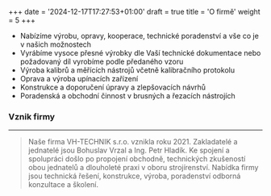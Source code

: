 +++
date = '2024-12-17T17:27:53+01:00'
draft = true
title = 'O firmě'
weight =  5
+++

- Nabízíme výrobu, opravy, kooperace, technické poradenství a vše co je v našich možnostech
- Vyrábíme vysoce přesné výrobky dle Vaší technické dokumentace nebo požadovaný díl vyrobíme podle předaného vzoru
- Výroba kalibrů a měřících nástrojů včetně kalibračního protokolu
- Oprava a výroba upínacích zařízení
- Konstrukce a doporučení úpravy a zlepšovacích návrhů
- Poradenská a obchodní činnost v brusných a řezacích nástrojích

### Vznik firmy

---

> Naše firma VH-TECHNIK s.r.o. vznikla roku 2021. Zakladatelé a jednatelé jsou Bohuslav Vrzal a Ing. Petr Hladík.
> Ke spojení a spolupráci došlo po propojení obchodně, technických zkušeností obou jednatelů a dlouholeté praxi v oboru strojírenství.
> Nabídka firmy jsou technická řešení, konstrukce, výroba, poradenství odborná konzultace a školení.
